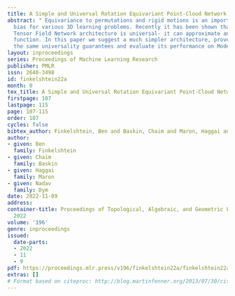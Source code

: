```yaml
---
title: A Simple and Universal Rotation Equivariant Point-Cloud Network
abstract: " Equivariance to permutations and rigid motions is an important inductive
  bias for various 3D learning problems. Recently it has been shown that the equivariant
  Tensor Field Network architecture is universal- it can approximate any equivariant
  function. In this paper we suggest a much simpler architecture, prove that it enjoys
  the same universality guarantees and evaluate its performance on Modelnet40."
layout: inproceedings
series: Proceedings of Machine Learning Research
publisher: PMLR
issn: 2640-3498
id: finkelshtein22a
month: 0
tex_title: A Simple and Universal Rotation Equivariant Point-Cloud Network
firstpage: 107
lastpage: 115
page: 107-115
order: 107
cycles: false
bibtex_author: Finkelshtein, Ben and Baskin, Chaim and Maron, Haggai and Dym, Nadav
author:
- given: Ben
  family: Finkelshtein
- given: Chaim
  family: Baskin
- given: Haggai
  family: Maron
- given: Nadav
  family: Dym
date: 2022-11-09
address:
container-title: Proceedings of Topological, Algebraic, and Geometric Learning Workshops
  2022
volume: '196'
genre: inproceedings
issued:
  date-parts:
  - 2022
  - 11
  - 9
pdf: https://proceedings.mlr.press/v196/finkelshtein22a/finkelshtein22a.pdf
extras: []
# Format based on citeproc: http://blog.martinfenner.org/2013/07/30/citeproc-yaml-for-bibliographies/
---
```


